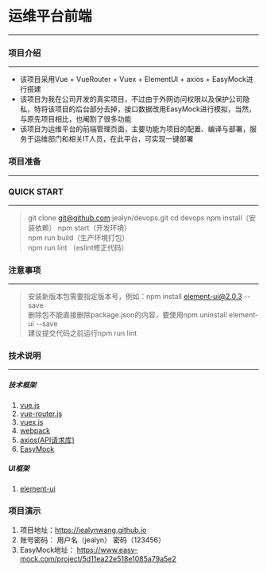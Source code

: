# 运维平台前端
-------------------
### 项目介绍
-------------------
- 该项目采用Vue + VueRouter + Vuex + ElementUI + axios + EasyMock进行搭建
- 该项目为我在公司开发的真实项目，不过由于外网访问权限以及保护公司隐私，特将该项目的后台部分去掉，接口数据改用EasyMock进行模拟，当然，与原先项目相比，也阉割了很多功能
- 该项目为运维平台的前端管理页面，主要功能为项目的配置、编译与部署，服务于运维部门和相关IT人员，在此平台，可实现一键部署
### 项目准备
-------------------
### QUICK START
-------------------
> git clone git@github.com:jealyn/devops.git
> cd devops
> npm install（安装依赖）
> npm start（开发环境）<br>
> npm run build（生产环境打包）<br>
> npm run lint （eslint修正代码）

### 注意事项
-------------------
> 安装新版本包需要指定版本号，例如：npm install element-ui@2.0.3 --save<br>
> 删除包不能直接删除package.json的内容，要使用npm uninstall element-ui --save<br>
> 建议提交代码之前运行npm run lint

### 技术说明
-------------------
##### 技术框架
1. <a href="https://cn.vuejs.org/v2/guide/installation.html" target="_blank">vue.js</a>
2. <a href="https://router.vuejs.org/zh-cn/essentials/getting-started.html" target="_blank">vue-router.js</a>
3. <a href="https://vuex.vuejs.org/zh-cn/" target="_blank">vuex.js</a>
4. <a href="https://webpack.js.org/configuration/" target="_blank">webpack</a>
5. <a href="https://github.com/axios/axios" target="_blank">axios(API请求库)</a>
6. <a href="https://www.easy-mock.com/" target="_blank">EasyMock</a> 

##### UI框架
1. <a href="http://element-cn.eleme.io/#/zh-CN/component/changelog" target="_blank">element-ui</a>

### 项目演示
1. 项目地址：https://jealynwang.github.io
2. 账号密码： 用户名（jealyn） 密码（123456）
3. EasyMock地址： https://www.easy-mock.com/project/5d11ea22e518e1085a79a5e2
